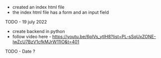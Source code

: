 - created an index html file 
- the index html file has a form and an input field

TODO - 19 july 2022
- create backend in python
- follow video here - https://youtu.be/6plVs_ytIH8?list=PL-sSqUxZONE-lwZcU7BzV1cfkMJrW11lO&t=401

TODO - Date ?


